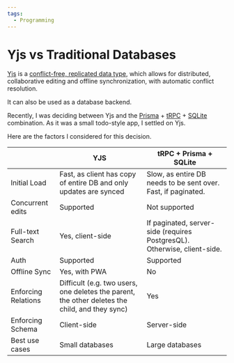 ```yaml
---
tags:
  - Programming
---
```


# Yjs vs Traditional Databases

[Yjs][yjs] is a [conflict-free, replicated data type][crdt], which allows for distributed, collaborative editing and offline synchronization, with automatic conflict resolution.

It can also be used as a database backend.

Recently, I was deciding between Yjs and the [Prisma][prisma] + [tRPC][trpc] + [SQLite][sqlite] combination. As it was a small todo-style app, I settled on Yjs.

Here are the factors I considered for this decision.

|                     | YJS                                                                                            | tRPC + Prisma + SQLite                                                   |
| ------------------- | ---------------------------------------------------------------------------------------------- | ------------------------------------------------------------------------ |
| Initial Load        | Fast, as client has copy of entire DB and only updates are synced                              | Slow, as entire DB needs to be sent over. Fast, if paginated.            |
| Concurrent edits    | Supported                                                                                      | Not supported                                                            |
| Full-text Search    | Yes, client-side                                                                               | If paginated, server-side (requires PostgresQL). Otherwise, client-side. |
| Auth                | Supported                                                                                      | Supported                                                                |
| Offline Sync        | Yes, with PWA                                                                                  | No                                                                       |
| Enforcing Relations | Difficult (e.g. two users, one deletes the parent, the other deletes the child, and they sync) | Yes                                                                      |
| Enforcing Schema    | Client-side                                                                                    | Server-side                                                              |
| Best use cases      | Small databases                                                                                | Large databases                                                          |

[yjs]: https://github.com/yjs/yjs
[crdt]: https://lars.hupel.info/topics/crdt/01-intro/
[prisma]: https://www.prisma.io/
[sqlite]: https://www.prisma.io/docs/reference/database-reference/database-features
[trpc]: https://trpc.io/
